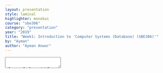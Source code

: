 ```yaml
---
layout: presentation
style: laminal
highlighter: monokai
course: "sbe306"
category: "presentation"
year: "2019"
title: "Week1: Introduction to 'Computer Systems (Database) (SBE306)'"
by: "Ayman"
author: "Ayman Anwar"
---
```



<textarea id="source" markdown="1">


class: left, middle
# Information about your TA

--
* My name is ayman Anwar, graduate of 2016 class.
* e-mail: `ayman.anwar.bio@gmail.com`
* Office hours and materials are available on the course page.
* Main research interests: Brain Computer Interface (BCI) , Machine and Deep Learning

---
class: left, middle
# Information about our course

--
* Aims to understanding various levels off full stack development.
* Understanding database management systems.
* Modern Frontend/BackEnd languages and frameworks (technologies).
* This course doesn't aim to teach Web application design but its a good way to learn database system practically through full stack webdevelopment frame.
* We still aim to write a very clean and simple C++ code.
* We will also learn and practice on version control systems like git.

---
class: left, middle
# Attendance

* Attendance is a requirement to pass the courses.
--
* Not showing in more than 25% of lectures or tutorials is penalized by failing in the course(According to faculty rules).


---
class: left, middle

<img style="width:80%" src="/gallery/fullstack1.png">


---
class: left, middle

<img style="width:80%" src="/gallery/fullstack.jpg">

---
class: left, middle
# Front End

<img style="width:80%" src="/gallery/frontend.png">

---
class: left, middle
# Back End

<img style="width:80%" src="/gallery/backend_pipeline.png">

---
class: left, middle
# Back End (What Language !!??)

## what ever your prefer
--
 * C++ 
 * Java
 * Python
 * php
 * Ruby
 * NodeJS ..... etc

---
class: left, middle
# Database

## SQL Database 
 * SQL server
 * MySQL
 * Sqlite3

--
## NoSQL Database
* MongoDB
* H-Base

-- 
### During this course we will use MySQL as database engine


---
class: left, middle

# database 

is a collection of related data organized in TABLES

 * Represents some aspect of the real world, logically coherent not random, and designed for a specific purpose.

A database-management system (DBMS) is a is system software for
managing databases, it facilitates the processes of:

 * Defining a database: in terms of data types, structures and constraints,
 * Constructing the database: store the data on a storage medium,
 * Manipulating the database: retrieve, update, delete, and generate reports
 * Sharing the database: among various users and applications.

---
class: left, middle

# Relational Database

The relational model represents the database as a collection of relations
 * is a collection of schemas, tables, queries, reports, views, and other elements.

Each table (which is sometimes called a relation) contains one or more data
categories in columns.

Relational model terminology:
table is called an entity
* row is called a tuple
* column header is called an attribute
* table is called a relation
* the data type describing the types of values that can appear in each column is
represented by a domain
--
## so lets get started with MySQL

---
class: left, top
# Thank you

</textarea>
